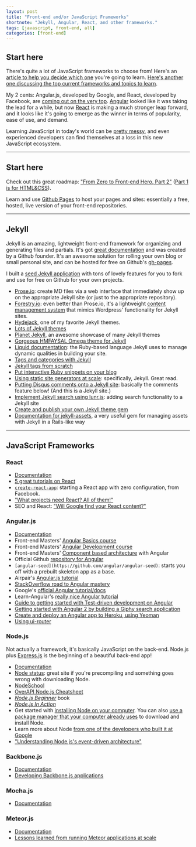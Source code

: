 ```yaml
---
layout: post
title: "Front-end and/or JavaScript Frameworks"
shortnote: "Jekyll, Angular, React, and other frameworks."
tags: [javascript, front-end, all]
categories: [front-end]
---
```


## Start here

There's quite a lot of JavaScript frameworks to choose from! Here's an [article to help you decide which one](https://www.sitepoint.com/top-javascript-frameworks-libraries-tools-use/) you're going to learn. [Here's another one discussing the top current frameworks and topics to learn](https://medium.com/javascript-scene/top-javascript-frameworks-topics-to-learn-in-2017-700a397b711).

My 2 cents: Angular.js, developed by Google, and React, developed by Facebook, are [coming out on the very top](https://medium.freecodecamp.com/angular-2-versus-react-there-will-be-blood-66595faafd51#.275mvwu8w). [Angular](#angularjs) looked like it was taking the lead for a while, but now [React](#react) is making a much stronger leap forward, and it looks like it's going to emerge as the winner in terms of popularity, ease of use, and demand.

Learning JavaScript in today's world can be [pretty messy](https://hackernoon.com/how-it-feels-to-learn-javascript-in-2016-d3a717dd577f#.yufaj0qrc), and even experienced developers can find themselves at a loss in this new JavaScript ecosystem.

<hr>

## Start here
Check out this great roadmap: ["From Zero to Front-end Hero, Part 2"](https://medium.freecodecamp.com/from-zero-to-front-end-hero-part-2-adfa4824da9b#.jipjenhuj) ([Part 1 is for HTML&CSS](https://medium.freecodecamp.com/from-zero-to-front-end-hero-part-1-7d4f7f0bff02#.sb4dij3lx)).

Learn and use [Github Pages](https://pages.github.com/) to host your pages and sites: essentially a free, hosted, live version of your front-end repositories.

<hr>

## Jekyll
Jekyll is an amazing, lightweight front-end framework for organizing and generating files and partials.
It's got [great documentation](https://jekyllrb.com/docs/home/) and was created by a Github founder. It's an awesome solution for rolling your own blog or small personal site, and can be hosted for free on Github's [gh-pages](https://pages.github.com/).

I built a [seed Jekyll application](https://github.com/mindplace/jekyll-seed) with tons of lovely features for you to fork and use for free on Github for your own projects.

* [Prose.io](http://prose.io/): create MD files via a web interface that immediately show up on the appropriate Jekyll site (or just to the appropriate repository).
* [Forestry.io](https://forestry.io/): even better than Prose.io, it's a lightweight [content management system](https://en.wikipedia.org/wiki/Content_management_system) that mimics Wordpress' functionality for Jekyll sites.
* [Hydejack](https://github.com/qwtel/hydejack), one of my favorite Jekyll themes.
* [Lots of Jekyll themes](https://github.com/drjekyllthemes/themes)
* [Planet Jekyll](http://planetjekyll.github.io/showcase/), an awesome showcase of many Jekyll themes
* [Gorgeous HMFAYSAL Omega theme for Jekyll](https://github.com/hmfaysal/hmfaysal-omega-theme)
* [Liquid documentation](https://help.shopify.com/themes/liquid): the Ruby-based language Jekyll uses to manage dynamic qualities in building your site.
* [Tags and categories with Jekyll](http://www.minddust.com/post/tags-and-categories-on-github-pages/)
* [Jekyll tags from scratch](http://charliepark.org/tags-in-jekyll/)
* [Put interactive Ruby snippets on your blog](http://blog.klipse.tech/ruby/2016/06/20/blog-ruby.html)
* [Using static site generators at scale](https://www.smashingmagazine.com/2016/08/using-a-static-site-generator-at-scale-lessons-learned/): specifically, Jekyll. Great read.
* [Putting Disqus comments onto a Jekyll site](http://estherleytush.com/2016/06/25/adding-comments-to-jekyll-site.html): basically the comments feature below! (And this is a Jekyll site.)
* [Implement Jekyll search using lunr.js](http://jekyll.tips/jekyll-casts/jekyll-search-using-lunr-js/): adding search functionality to a Jekyll site
* [Create and publish your own Jekyll theme gem](https://webdesign.tutsplus.com/tutorials/how-to-create-and-publish-a-jekyll-theme-gem--cms-27475)
* [Documentation for jekyll-assets](http://www.rubydoc.info/gems/jekyll-assets/0.13.0), a very useful gem for managing assets with Jekyll in a Rails-like way


<hr>

## JavaScript Frameworks

### React
* [Documentation](https://facebook.github.io/react/docs/getting-started.html)
* [5 great tutorials on React](http://andrewhfarmer.com/getting-started-tutorials/)
* [`create-react-app`](https://blog.heroku.com/deploying-react-with-zero-configuration): starting a React app with zero configuration, from Facebook.
* ["What projects need React? All of them!"](https://medium.freecodecamp.org/which-projects-need-react-all-of-them-e7ccb6629ba7)
* SEO and React: ["Will Google find your React content?"](http://andrewhfarmer.com/react-seo/)

### Angular.js
* [Documentation](https://docs.angularjs.org/api)
* Front-end Masters' [Angular Basics course](https://front-endmasters.com/courses/angularjs-in-depth/)
* Front-end Masters' [Angular Development course](https://front-endmasters.com/courses/angular-app-dev/)
* Front-end Masters' [Component based architecture](https://front-endmasters.com/courses/angular-components-es6/) with Angular
* Official Github [repository for Angular](https://github.com/angular/angular.js)
* `[angular-seed](https://github.com/angular/angular-seed)`: starts you off with a prebuilt skeleton app as a base.
* Airpair's [Angular.js tutorial](https://www.airpair.com/angularjs/building-angularjs-app-tutorial)
* [StackOverflow road to Angular mastery](http://stackoverflow.com/questions/14333857/how-to-master-angularjs)
* Google's [official Angular tutorial/docs](https://docs.angularjs.org/tutorial/step_00)
* Learn-Angular's [really nice Angular tutorial](http://www.learn-angular.org/#!/lessons/the-essentials)
* [Guide to getting started with Test-driven development on Angular](http://tutorials.pluralsight.com/front-end-javascript/introduction-to-angular-test-driven-development#2qJdkXlRw9jxMDxW.99)
* [Getting started with Angular 2 by building a Giphy search application](http://tutorials.pluralsight.com/front-end-javascript/getting-started-with-angular-2-by-building-a-giphy-search-application#81g9AC3igbvYGEkZ.99)
* [Create and deploy an Angular app to Heroku, using Yeoman](http://awaxman11.github.io/blog/2014/07/13/how-to-create-an-angular-app-using-yeoman-and-deploy-it-to-heroku/)
* [Using ui-router](https://scotch.io/tutorials/3-simple-tips-for-using-ui-router)

### Node.js
Not actually a framework, it's basically JavaScript on the back-end. Node.js plus [Express.js](https://expressjs.com/) is the beginning of a beautiful back-end app!

* [Documentation](https://nodejs.org/en/docs/)
* [Node status](http://status.npmjs.org/): great site if you're precompiling and something goes wrong with downloading Node.
* [NodeSchool](http://nodeschool.io/)
* [OverAPI Node.js Cheatsheet](http://overapi.com/nodejs)
* [*Node.js Beginner*](http://www.nodebeginner.org/) book
* [*Node.js In Action*](https://www.manning.com/books/node-js-in-action)
* Get started with [installing Node on your computer](https://docs.npmjs.com/getting-started/installing-node). You can also [use a package manager that your computer already uses](https://nodejs.org/en/download/package-manager/) to download and install Node.
* Learn more about Node [from one of the developers who built it at Google](https://medium.freecodecamp.com/an-interview-with-matt-loring-an-engineer-on-googles-nodejs-runtime-team-3de1adddffdd)
* ["Understanding Node.js's event-driven architecture"](https://medium.freecodecamp.com/understanding-node-js-event-driven-architecture-223292fcbc2d)

### Backbone.js
* [Documentation](http://backbonejs.org/)
* [Developing Backbone.js applications](https://addyosmani.com/backbone-fundamentals/)

### Mocha.js
* [Documentation](https://mochajs.org/)

### Meteor.js
* [Documentation](https://www.meteor.com/)
* [Lessons learned from running Meteor applications at scale](https://medium.freecodecamp.com/scaling-meteor-a-year-on-26ee37588e4b#.o51ip2eal)
